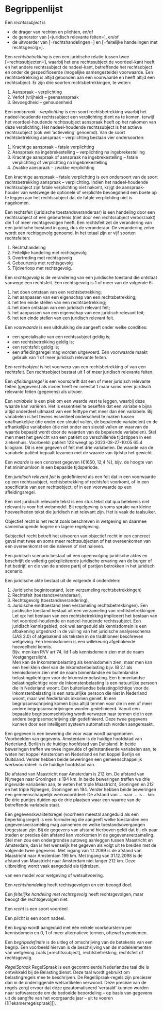 # Begrippenlijst

Een <dfn data-lt="rechtssubjecten">rechtssubject</dfn> is
- de drager van rechten en plichten, en/of
- de generator van [=juridisch relevante feiten=], en/of
- de uitvoerder van [=rechtshandelingen=] en [=feitelijke handelingen met rechtsgevolg=].

Een <dfn data-lt="rechtsbetrekkingen">rechtsbetrekking</dfn> is een een juridische relatie tussen twee [=rechtssubjecten=], waarbij het ene rechtssubject de voordeel-kant heeft en het andere rechtssubject de nadeel-kant, betreffende het rechtsobject en onder de gespecificeerde (mogelijke samengestelde) voorwaarde. Een rechtsbetrekking is altijd gebonden aan een voorwaarde en heeft altijd een rechtsobject. Er zijn drie soorten rechtsbetrekkingen, te weten:
  1. Aanspraak – verplichting  
  2. Verlof (vrijheid) – geenaanspraak  
  3. Bevoegdheid – gehoudenheid

Een <dfn data-lt="aanspraak – verplichting">aanspraak – verplichting</dfn> is een soort rechtsbetrekking waarbij het nadeel-houdende rechtssubject een verplichting dient na te komen, terwijl het voordeel-houdende rechtssubject aanspraak heeft op het nakomen van deze verplichting. Het nadeel-houdende rechtssubject is het actieve rechtssubject (ook wel ‘actieveling’ genoemd).
Van de soort rechtsbetrekking aanspraak – verplichting bestaan vier ondersoorten:
  1. Krachtige aanspraak – fatale verplichting
  2. Aanspraak na ingebrekestelling – verplichting na ingebrekestelling
  3. Krachtige aanspraak of aanspraak na ingebrekestelling – fatale verplichting of verplichting na ingebrekestelling
  4. Zwakke aanspraak – zwakke verplichting

Een krachtige aanspraak – fatale verplichting is een ondersoort van de soort rechtsbetrekking aanspraak – verplichting. Indien het nadeel-houdende rechtssubject zijn fatale verplichting niet nakomt, krijgt de aanspraak-houder van wetswege de optionele of verplichte bevoegdheid een boete op te leggen aan het rechtssubject dat de fatale verplichting niet is nagekomen.

Een rechtsfeit (juridische toestandsveranderaar) is een handeling door een rechtssubject of een gebeurtenis (niet door een rechtssubject veroorzaakt) die 1 of meer rechtsgevolgen heeft. Een rechtsfeit zet de verandering van een juridische toestand in gang, dus de veranderaar. De verandering zelve wordt een rechtsgevolg genoemd. In het totaal zijn er vijf soorten rechtsfeiten:  
  1. Rechtshandeling  
  2. Feitelijke handeling met rechtsgevolg
  3. Overtreding met rechtsgevolg
  4. Gebeurtenis met rechtsgevolg
  5. Tijdverloop met rechtsgevolg.

Een <dfn data-lt="rechtsgevolgen">rechtsgevolg</dfn> is de verandering van een juridische toestand die ontstaat vanwege een rechtsfeit. Een rechtsgevolg is 1 of meer van de volgende 6:  
  1. het doen ontstaan van een rechtsbetrekking;
  2. het aanpassen van een eigenschap van een rechtsbetrekking;
  3. het ten einde stellen van een rechtsbetrekking;
  4. het doen ontstaan van een juridisch relevant feit;  
  5. het aanpassen van een eigenschap van een juridisch relevant feit;
  6. het ten einde stellen van een juridisch relevant feit.

Een <dfn data-lt="voorwaarden">voorwaarde</dfn> is een uitdrukking die aangeeft onder welke condities:
  - een specialisatie van een rechtssubject geldig is;
  - een rechtsbetrekking geldig is;
  - een rechtsfeit geldig is;
  - een afleidingsregel mag worden uitgevoerd.
Een voorwaarde maakt gebruik van 1 of meer juridisch relevante feiten.

Een <dfn data-lt="rechtsobjecten">rechtsobject</dfn> is het voorwerp van een rechtsbetrekking of van een rechtsfeit. Een rechtsobject bestaat uit 1 of meer juridisch relevante feiten.

Een <dfn data-lt="afleidingsregel">afleidingsregel</dfn> is een voorschrift dat een of meer juridisch relevante feiten (gegevens) als invoer heeft en meestal 1 maar soms meer juridisch relevante feiten (gegevens) als uitvoer.

Een <dfn data-lt="variabelen">variabele</dfn> is een plek om een waarde vast te leggen, waarbij deze waarde kan variëren. Het is essentieel te beseffen dat een variabele bijna altijd onderdeel uitmaakt van een feittype met meer dan één variabele. Bij variabelen is het tevens essentieel onderscheid te maken tussen onafhankelijke (die onder een sleutel vallen, de bepalende variabelen) en de afhankelijke variabelen (die niet onder een sleutel vallen en waarvan de waarde bepaald wordt door de waarden van de bepalende variabelen).
Stel men meet het gewicht van een patiënt op verschillende tijdstippen in een ziekenhuis. Voorbeeld: patiënt 123 weegt op 2023-08-27-10:05 65.4 kilogram. Dit is een gegeven of feit met drie variabelen. De waarde van de variabele patiënt bepaalt tezamen met de waarde van tijdstip het gewicht.

Een <dfn data-lt="waarden">waarde</dfn> is een concreet gegeven (€1650, 12,4 %), bijv. de hoogte van het minimumloon in een bepaalde tijdsperiode.

Een  <dfn data-lt="juridisch relevante feiten">juridisch relevant feit</dfn> is gedefinieerd als een feit dat in een voorwaarde op een rechtssubject, rechtsbetrekking of rechtsfeit voorkomt, of in een specificatie van een rechtsobject, of in een voorwaarde op een afleidingsregel.

Een niet juridisch relevante tekst is een stuk tekst dat qua betekenis niet relevant is voor het wetsmodel. Bij regelgeving is soms sprake van kleine hoeveelheden tekst die juridisch niet relevant zijn. Het is vaak de taalsuiker.

Objectief recht is het recht zoals beschreven in wetgeving en daarmee samenhangende hogere en lagere regelgeving.  

Subjectief recht betreft het uitvoeren van objectief recht in een concreet geval met twee en soms meer rechtssubjecten of het overeenkomen van een overeenkomst en die naleven of niet naleven.

Een juridisch scenario bestaat uit een opeenvolging juridische aktes en beschrijft de volledig geëxpliciteerde juridische ervaring van de burger of het bedrijf, en die van de andere partij of partijen betrokken in het juridisch scenario.  

Een juridische akte bestaat uit de volgende 4 onderdelen:
1. Juridische begintoestand, (een verzameling rechtsbetrekkingen)  
2. Rechtsfeit (toestandsveranderaar),  
3. Rechtsgevolg (toestandsverandering),  
4. Juridische eindtoestand (een verzameling rechtsbetrekkingen).
Een juridische toestand bestaat uit een verzameling van rechtsbetrekkingen. Let op: het bestaan van een rechtsbetrekking impliceert het bestaan van het voordeel-houdende en nadeel-houdende rechtssubject.
Een juridisch kennisgebied, ook wel aangeduid als kennisdomein is een afbakening uitgedrukt in de vulling van het juridische analyseschema (JAS 2.0) of afgebakend als teksten in de traditioneel beschreven wetgeving.
Een kennisdomein is een willekeurig afgebakende hoeveelheid kennis.  
Bijv. men kan RVV art 74, lid 1 als kennisdomein zien met de naam Voetgangerslicht.  
Men kan de Inkomstenbelasting als kennisdomein zien, maar men kan een heel klein deel van de Inkomstenbelasting bijv. IB 2.1 als kennisdomein zien met de naam binnenlandse en buitenlandse belastingplichtigen voor de Inkomstenbelasting. Een binnenlandse belastingplichtige voor de Inkomstenbelasting is een natuurlijke persoon die in Nederland woont. Een buitenlandse belastingplichtige voor de Inkomstenbelasting is een natuurlijke persoon die niet in Nederland woont, maar wel Nederlands inkomen geniet.
In een begripsomschrijving komen bijna altijd termen voor die in een of meer andere begripsomschrijvingen worden gedefinieerd. Vanuit een bepaalde begripsomschrijving wordt verwezen naar termen die in een andere begripsomschrijving zijn gedefinieerd. Deze twee gegevens kunnen door een intelligent systeem automatisch worden aangemaakt.

Een gegeven is een bewering die voor waar wordt aangenomen.
Voorbeelden van gegevens.
Amsterdam is de huidige hoofdstad van Nederland.
Berlijn is de huidige hoofdstad van Duitsland.
In beide beweringen treffen we twee ingevulde of geïnstantieerde variabelen aan, te weten het koppel Amsterdam en Nederland en het koppel Berlijn en Duitsland. Verder hebben beide beweringen een gemeenschappelijk werkwoorddeel: is de huidige hoofdstad van.

De afstand van Maastricht naar Amsterdam is 212 km.
De afstand van Nijmegen naar Groningen is 194 km.
In beide beweringen treffen we drie ingevulde variabelen aan, te weten het triple Maastricht, Groningen en 212 en het triple Nijmegen, Groningen en 194.
Verder hebben beide beweringen een gemeenschappelijk werkwoorddeel: De afstand van … naar … is … km. De drie puntjes duiden op de drie plaatsen waar een waarde van de betreffende variabele staat.  

Een gegevenskwaliteitsregel (voorheen meestal aangeduid als een beperkingsregel) is een formulering die aangeeft welke toestanden een gegevensverzameling mag aannemen en welke toestandsovergangen toegestaan zijn.
Bij de gegevens van afstand hierboven geldt dat bij elk paar steden er precies één afstand kan voorkomen in de gegevensverzameling.  
Stel men zou een ondergrondse autoweg aanleggen tussen Maastricht en Amsterdam, dan is het wenselijk het gegeven als volgt uit te breiden met de volgende twee gegevens:
Met ingang van 1.1.2099 is de afstand van Maastricht naar Amsterdam 199 km.
Met ingang van 31.12.2098 is de afstand van Maastricht naar Amsterdam niet langer 212 km.
Deze uitbreiding wordt vaak aangeduid als tijdreizen.




van een model voor wetgeving of wetsuitvoering.

Een <dfn data-lt="rechtshandelingen">rechtshandeling</dfn> heeft rechtsgevolgen en een beoogd doel.

Een <dfn data-lt="feitelijke handelingen met rechtsgevolg">feitelijke handeling met rechtsgevolg</dfn> heeft rechtsgevolgen, maar beoogt die rechtsgevolgen niet.

Een <dfn data-lt="rechten">recht</dfn> is een soort voordeel.

Een <dfn data-lt="plichten">plicht</dfn> is een soort nadeel.

Een <dfn data-lt="begrip">begrip</dfn> wordt aangeduid met één enkele voorkeursterm per kennisdomein en 0, 1 of meer alternatieve termen, oftewel synoniemen.

Een <dfn data-lt="begripsdefinitie">begripsdefinitie</dfn> is de uitleg of omschrijving van de betekenis van een begrip. Een voorbeeld hiervan is de beschrijving van de modelelementen van wetgeving zoals [=rechtssubject], rechtsbetrekking, rechtsfeit of rechtsgevolg.


<dfn>RegelSpraak</dfn> RegelSpraak is een gecontroleerde Nederlandse taal die is ontwikkeld bij de Belastingdienst. Deze taal wordt gebruikt om belastingregels mee te beschrijven. De RegelSpraak-regels zijn preciezer dan in de onderliggende wetsartikelen verwoord. Deze precisie van de regels zorgt ervoor dat deze geautomatiseerd ‘vertaald’ kunnen worden naar softwarecode om de bedoelde beoordeling – op basis van gegevens uit de aangifte van het voorgaande jaar – uit te voeren [[[1ekamerregelspraak]]].
